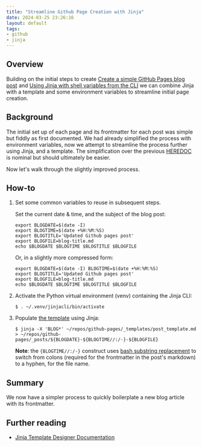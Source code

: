 ```yaml
---
title: "Streamline Github Page Creation with Jinja"
date: 2024-03-25 23:26:16
layout: default
tags:
- github
- jinja
---
```


## Overview
Building on the initial steps to create [Create a simple GitHub Pages blog post](https://wmcdonald404.github.io/github-pages/2024/01/02/14-37-46-github-pages-simple-blog.html) and [Using Jinja with shell variables from the CLI](https://wmcdonald404.github.io/github-pages/2024/03/23/22-47-00-jinja-cli-environment-variables.html) we can combine Jinja with a template and some environment variables to streamline initial page creation.

## Background
The initial set up of each page and its frontmatter for each post was simple but fiddly as first documented. We had already simplified the process with environment variables, now we attempt to streamline the process further using Jinja, and a template. The simplification over the previous [HEREDOC](https://tldp.org/LDP/abs/html/here-docs.html) is nominal but should ultimately be easier. 

Now let's walk through the slightly improved process.

## How-to
1. Set some common variables to reuse in subsequent steps.

    Set the current date & time, and the subject of the blog post:
    ```
    export BLOGDATE=$(date -I)
    export BLOGTIME=$(date +%H:%M:%S)
    export BLOGTITLE='Updated Github pages post'
    export BLOGFILE=blog-title.md
    echo $BLOGDATE $BLOGTIME $BLOGTITLE $BLOGFILE
    ```
    Or, in a slightly more compressed form:
    ```
    export BLOGDATE=$(date -I) BLOGTIME=$(date +%H:%M:%S) 
    export BLOGTITLE='Updated Github pages post'
    export BLOGFILE=blog-title.md
    echo $BLOGDATE $BLOGTIME $BLOGTITLE $BLOGFILE
    ```

2. Activate the Python virtual environment (venv) containing the Jinja CLI:
    ```
    $ . ~/.venv/jinjacli/bin/activate
    ```

3. Populate [the template](https://github.com/wmcdonald404/github-pages/blob/main/template.yml) using Jinja:
    ```
    $ jinja -X 'BLOG*' ~/repos/github-pages/_templates/post_template.md > ~/repos/github-pages/_posts/${BLOGDATE}-${BLOGTIME//:/-}-${BLOGFILE}
    ```
    **Note**: the `{BLOGTIME//:/-}` construct uses [bash substring replacement](https://tldp.org/LDP/abs/html/string-manipulation.html) to switch from colons (required for the frontmatter in the post's markdown) to a hyphen, for the file name.

## Summary
We now have a simpler process to quickly boilerplate a new blog article with its frontmatter. 

## Further reading
- [Jinja Template Designer Documentation](https://jinja.palletsprojects.com/en/3.1.x/templates/)
